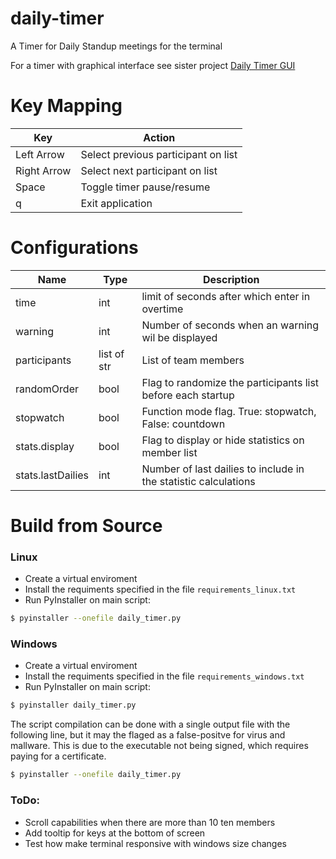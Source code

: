 # daily-timer
A Timer for Daily Standup meetings for the terminal

For a timer with graphical interface see sister project [Daily Timer GUI](https://github.com/SyluxDX/daily-timer-gui)

# Key Mapping
| Key         | Action                              |
|-------------|-------------------------------------|
| Left Arrow  | Select previous participant on list |
| Right Arrow | Select next participant on list     |
| Space       | Toggle timer pause/resume           |
| q           | Exit application                    |

# Configurations
| Name              | Type        | Description                                                     |
|-------------------|-------------|-----------------------------------------------------------------|
| time              | int         | limit of seconds after which enter in overtime                  |
| warning           | int         | Number of seconds when an warning wil be displayed              |
| participants      | list of str | List of team members                                            |
| randomOrder       | bool        | Flag to randomize the participants list before each startup     |
| stopwatch         | bool        | Function mode flag. True: stopwatch, False: countdown           |
| stats.display     | bool        | Flag to display or hide statistics on member list               |
| stats.lastDailies | int         | Number of last dailies to include in the statistic calculations |

# Build from Source
### Linux
- Create a virtual enviroment
- Install the requiments specified in the file `requirements_linux.txt`
- Run PyInstaller on main script:
```sh
$ pyinstaller --onefile daily_timer.py
```

### Windows
- Create a virtual enviroment
- Install the requiments specified in the file `requirements_windows.txt`
- Run PyInstaller on main script:
```sh
$ pyinstaller daily_timer.py
```
The script compilation can be done with a single output file with the following line, but it may the flaged as a false-positve for virus and mallware. This is due to the executable not being signed, which requires paying for a certificate.
```sh
$ pyinstaller --onefile daily_timer.py
```


### ToDo:
- Scroll capabilities when there are more than 10 ten members
- Add tooltip for keys at the bottom of screen
- Test how make terminal responsive with windows size changes
